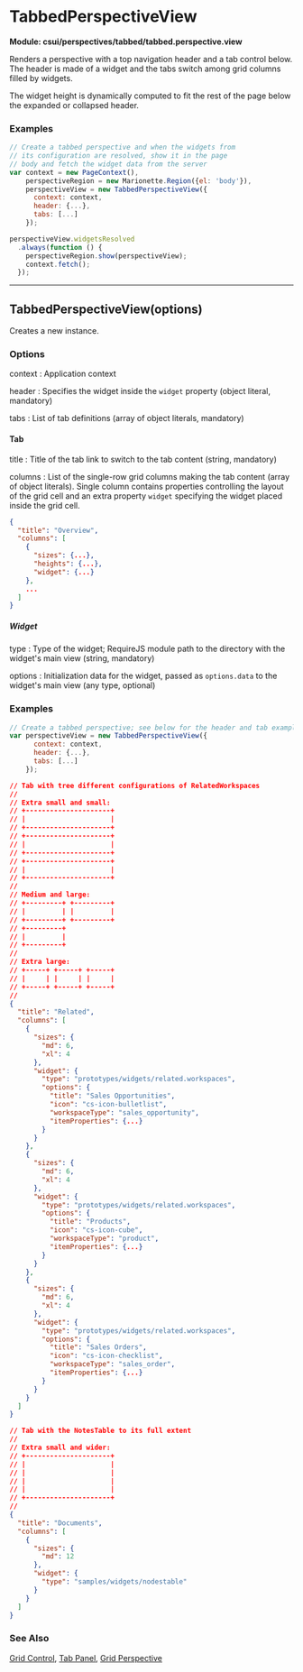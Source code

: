 # TabbedPerspectiveView

**Module: csui/perspectives/tabbed/tabbed.perspective.view**

Renders a perspective with a top navigation header and a tab control below.
The header is made of a widget and the tabs switch among grid columns
filled by widgets.

The widget height is dynamically computed to fit the rest of the page below
the expanded or collapsed header.

### Examples

```javascript
// Create a tabbed perspective and when the widgets from
// its configuration are resolved, show it in the page
// body and fetch the widget data from the server
var context = new PageContext(),
    perspectiveRegion = new Marionette.Region({el: 'body'}),
    perspectiveView = new TabbedPerspectiveView({
      context: context,
      header: {...},
      tabs: [...]
    });

perspectiveView.widgetsResolved
  .always(function () {
    perspectiveRegion.show(perspectiveView);
    context.fetch();
  });
```

---
## TabbedPerspectiveView(options)

Creates a new instance.

### Options

context
: Application context

header
: Specifies the widget inside the `widget` property (object literal, mandatory)

tabs
: List of tab definitions (array of object literals, mandatory)

#### Tab

title
: Title of the tab link to switch to the tab content (string, mandatory)

columns
: List of the single-row grid columns making the tab content (array of object literals).
  Single column contains properties controlling the layout of the grid cell and an extra
  property `widget` specifying the widget placed inside the grid cell.

```json
{
  "title": "Overview",
  "columns": [
    {
      "sizes": {...},
      "heights": {...},
      "widget": {...}
    },
    ...
  ]
}
```

##### Widget

type
: Type of the widget; RequireJS module path to the directory with the widget's main
  view (string, mandatory)

options
: Initialization data for the widget, passed as `options.data` to the widget's main
  view (any type, optional)

### Examples

```javascript
// Create a tabbed perspective; see below for the header and tab examples
var perspectiveView = new TabbedPerspectiveView({
      context: context,
      header: {...},
      tabs: [...]
    });
```

```json
// Tab with tree different configurations of RelatedWorkspaces
//
// Extra small and small:
// +---------------------+
// |                     |
// +---------------------+
// +---------------------+
// |                     |
// +---------------------+
// +---------------------+
// |                     |
// +---------------------+
//
// Medium and large:
// +---------+ +---------+
// |         | |         |
// +---------+ +---------+
// +---------+
// |         |
// +---------+
//
// Extra large:
// +-----+ +-----+ +-----+
// |     | |     | |     |
// +-----+ +-----+ +-----+
//
{
  "title": "Related",
  "columns": [
    {
      "sizes": {
        "md": 6,
        "xl": 4
      },
      "widget": {
        "type": "prototypes/widgets/related.workspaces",
        "options": {
          "title": "Sales Opportunities",
          "icon": "cs-icon-bulletlist",
          "workspaceType": "sales_opportunity",
          "itemProperties": {...}
        }
      }
    },
    {
      "sizes": {
        "md": 6,
        "xl": 4
      },
      "widget": {
        "type": "prototypes/widgets/related.workspaces",
        "options": {
          "title": "Products",
          "icon": "cs-icon-cube",
          "workspaceType": "product",
          "itemProperties": {...}
        }
      }
    },
    {
      "sizes": {
        "md": 6,
        "xl": 4
      },
      "widget": {
        "type": "prototypes/widgets/related.workspaces",
        "options": {
          "title": "Sales Orders",
          "icon": "cs-icon-checklist",
          "workspaceType": "sales_order",
          "itemProperties": {...}
        }
      }
    }
  ]
}

// Tab with the NotesTable to its full extent
//
// Extra small and wider:
// +---------------------+
// |                     |
// |                     |
// |                     |
// |                     |
// +---------------------+
//
{
  "title": "Documents",
  "columns": [
    {
      "sizes": {
        "md": 12
      },
      "widget": {
        "type": "samples/widgets/nodestable"
      }
    }
  ]
}
```

### See Also

[Grid Control](../../controls/grid/grid.md),
[Tab Panel](../../controls/tab.panel/tab.panel.md),
[Grid Perspective](../grid/grid.perspective.md)

